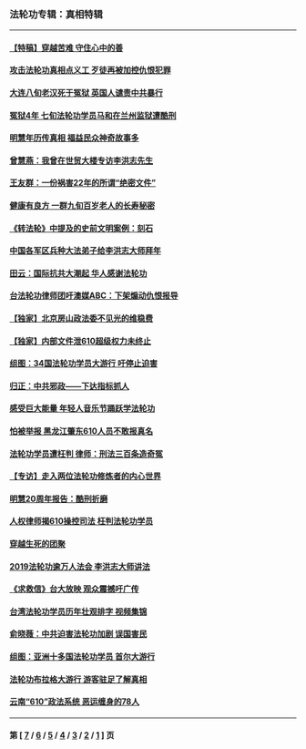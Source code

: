 ### 法轮功专辑：真相特辑
---
#### [【特稿】穿越苦难 守住心中的善](../../pages/nf4389/n13784979.md?09160430) 
#### [攻击法轮功真相点义工 歹徒再被加控仇恨犯罪](../../pages/nf4389/n13601019.md?09160430) 
#### [大连八旬老汉死于冤狱 英国人谴责中共暴行](../../pages/nf4389/n13480118.md?09160430) 
#### [冤狱4年 七旬法轮功学员马和在兰州监狱遭酷刑](../../pages/nf4389/n13304688.md?09160430) 
#### [明慧年历传真相 福益民众神奇故事多](../../pages/nf4389/n13294545.md?09160430) 
#### [曾慧燕：我曾在世贸大楼专访李洪志先生](../../pages/nf4389/n12898729.md?09160430) 
#### [王友群：一份祸害22年的所谓“绝密文件”](../../pages/nf4389/n12871750.md?09160430) 
#### [健康有良方 一群九旬百岁老人的长寿秘密](../../pages/nf4389/n12847475.md?09160430) 
#### [《转法轮》中提及的史前文明案例：刻石](../../pages/nf4389/n12758577.md?09160430) 
#### [中国各军区兵种大法弟子给李洪志大师拜年](../../pages/nf4389/n12750047.md?09160430) 
#### [田云：国际抗共大潮起 华人感谢法轮功](../../pages/nf4389/n12357708.md?09160430) 
#### [台法轮功律师团吁澳媒ABC：下架煽动仇恨报导](../../pages/nf4389/n12279917.md?09160430) 
#### [【独家】北京房山政法委不见光的维稳费](../../pages/nf4389/n12031979.md?09160430) 
#### [【独家】内部文件泄610超级权力未终止](../../pages/nf4389/n12023895.md?09160430) 
#### [组图：34国法轮功学员大游行 吁停止迫害](../../pages/nf4389/n11492658.md?09160430) 
#### [归正：中共邪政——下达指标抓人](../../pages/nf4389/n11474770.md?09160430) 
#### [感受巨大能量 年轻人音乐节踊跃学法轮功](../../pages/nf4389/n11441981.md?09160430) 
#### [怕被举报 黑龙江肇东610人员不敢报真名](../../pages/nf4389/n11436499.md?09160430) 
#### [法轮功学员遭枉判 律师：刑法三百条造奇冤](../../pages/nf4389/n11433943.md?09160430) 
#### [【专访】走入两位法轮功修炼者的内心世界](../../pages/nf4389/n11415623.md?09160430) 
#### [明慧20周年报告：酷刑折磨](../../pages/nf4389/n11387954.md?09160430) 
#### [人权律师揭610操控司法 枉判法轮功学员](../../pages/nf4389/n11313370.md?09160430) 
#### [穿越生死的团聚](../../pages/nf4389/n11258922.md?09160430) 
#### [2019法轮功逾万人法会 李洪志大师讲法](../../pages/nf4389/n11265303.md?09160430) 
#### [《求救信》台大放映 观众震撼吁广传](../../pages/nf4389/n10922251.md?09160430) 
#### [台湾法轮功学员历年壮观排字 视频集锦](../../pages/nf4389/n10878789.md?09160430) 
#### [俞晓薇：中共迫害法轮功加剧 误国害民](../../pages/nf4389/n10859260.md?09160430) 
#### [组图：亚洲十多国法轮功学员 首尔大游行](../../pages/nf4389/n10781149.md?09160430) 
#### [法轮功布拉格大游行 游客驻足了解真相](../../pages/nf4389/n10749360.md?09160430) 
#### [云南“610”政法系统 恶运缠身的78人](../../pages/nf4389/n10747534.md?09160430) 

---
#### 第 [ [7](./7.md?09160430) / [6](./6.md?09160430) / [5](./5.md?09160430) / [4](./4.md?09160430) / [3](./3.md?09160430) / [2](./2.md?09160430) / [1](./1.md?09160430) ] 页
